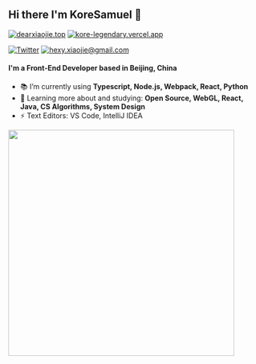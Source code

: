 ## Hi there I'm KoreSamuel :lemon:

[![dearxiaojie.top](https://img.shields.io/static/v1?label=dearxiaojie.top&message=%20&color=yellow&logo=&style=flat-square&logoColor=white)](https://dearxiaojie.top/)
[![kore-legendary.vercel.app](https://img.shields.io/static/v1?label=kore-legendary&message=%20&color=yellow&logo=&style=flat-square&logoColor=white)](https://kore-legendary.vercel.app)

[![Twitter](https://img.shields.io/static/v1?label=Twitter&message=%20&color=orange&logo=Twitter&style=flat-square&logoColor=white)](https://twitter.com/dearxiaojie/)
[![hexy.xiaojie@gmail.com](https://img.shields.io/static/v1?label=hexy.xiaojie@gmail.com&message=%20&color=red&logo=gmail&style=flat-square&logoColor=white)](mailto:hexy.xiaojie@gmail.com)

#### I'm a Front-End Developer based in Beijing, China
    
- 📚 I’m currently using **Typescript, Node.js, Webpack, React, Python**
- 🌱 Learning more about and studying: **Open Source, WebGL, React, Java, CS Algorithms, System Design**
- ⚡ Text Editors: VS Code, IntelliJ IDEA


<p align="left">
   <img src="https://github-readme-stats.vercel.app/api?username=koresamuel&show_icons=true" width="450">
</p>

